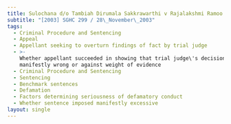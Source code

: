 ```yaml
---
title: Sulochana d/o Tambiah Dirumala Sakkrawarthi v Rajalakshmi Ramoo
subtitle: "[2003] SGHC 299 / 28\_November\_2003"
tags:
  - Criminal Procedure and Sentencing
  - Appeal
  - Appellant seeking to overturn findings of fact by trial judge
  - >-
    Whether appellant succeeded in showing that trial judge\'s decision
    manifestly wrong or against weight of evidence
  - Criminal Procedure and Sentencing
  - Sentencing
  - Benchmark sentences
  - Defamation
  - Factors determining seriousness of defamatory conduct
  - Whether sentence imposed manifestly excessive
layout: single
---
```


